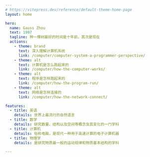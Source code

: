```yaml
---
# https://vitepress.dev/reference/default-theme-home-page
layout: home

hero:
  name: Gauss Zhou
  text: 1997
  tagline: 种一棵树最好的时间是十年前，其次是现在
  actions:
    - theme: brand
      text: 深入理解计算机系统
      link: /computer/computer-system-a-programmer-perspective/
    - theme: alt
      text: 计算机是怎么跑起来的
      link: /computer/how-the-computer-works/
    - theme: alt
      text: 程序是怎样跑起来的
      link: /computer/how-the-program-run/
    - theme: alt
      text: 网络是怎样连接的
      link: /computer/how-the-network-connect/

features:
  - title: 英语
    details: 世界上最流行的自然语言
  - title: 数学
    details: 研究数量、结构以及空间等概念及其变化的一门学科
  - title: 计算机
    details: 俗称电脑，是现代一种用于高速计算的电子计算机器
  - title: 物理学
    details: 是研究物质最一般的运动规律和物质基本结构的学科

---
```


